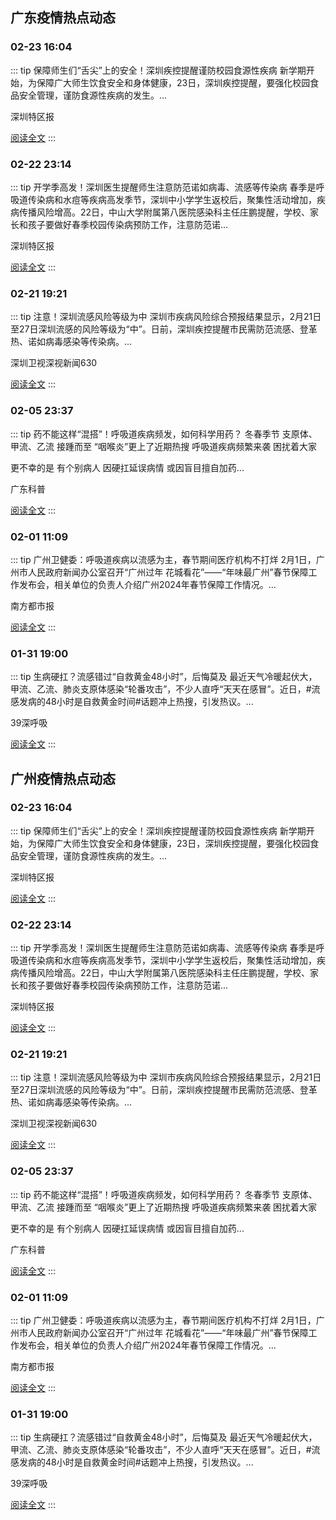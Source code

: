 
## 广东疫情热点动态

  
### 02-23 16:04
::: tip 保障师生们“舌尖”上的安全！深圳疾控提醒谨防校园食源性疾病
新学期开始，为保障广大师生饮食安全和身体健康，23日，深圳疾控提醒，要强化校园食品安全管理，谨防食源性疾病的发生。...

深圳特区报

[阅读全文](https://view.inews.qq.com/a/20240223A05R9C00?uid=101705948131&chlid=_qqnews_custom_search_pictext)
:::

### 02-22 23:14
::: tip 开学季高发！深圳医生提醒师生注意防范诺如病毒、流感等传染病
春季是呼吸道传染病和水痘等疾病高发季节，深圳中小学学生返校后，聚集性活动增加，疾病传播风险增高。22日，中山大学附属第八医院感染科主任庄鹏提醒，学校、家长和孩子要做好春季校园传染病预防工作，注意防范诺...

深圳特区报

[阅读全文](https://view.inews.qq.com/a/20240222A077Z800?uid=8QIf3n5c5YwYuDrY7gI=&chlid=news_news_antip&suid=8QIf3n5c5YwYuDrY7gI=)
:::

### 02-21 19:21
::: tip 注意！深圳流感风险等级为中
深圳市疾病风险综合预报结果显示，2月21日至27日深圳流感的风险等级为“中”。日前，深圳疾控提醒市民需防范流感、登革热、诺如病毒感染等传染病。...

深圳卫视深视新闻630

[阅读全文](https://view.inews.qq.com/a/20240221A07PAM00?uid=101705948131&chlid=_qqnews_custom_search_pictext)
:::

### 02-05 23:37
::: tip 药不能这样“混搭”！呼吸道疾病频发，如何科学用药？
冬春季节
支原体、甲流、乙流
接踵而至
“咽喉炎”更上了近期热搜
呼吸道疾病频繁来袭
困扰着大家

更不幸的是
有个别病人
因硬扛延误病情
或因盲目擅自加药...

广东科普

[阅读全文](https://view.inews.qq.com/a/20240205A07CGE00?uid=101705948131&chlid=_qqnews_custom_search_pictext)
:::

### 02-01 11:09
::: tip 广州卫健委：呼吸道疾病以流感为主，春节期间医疗机构不打烊
2月1日，广州市人民政府新闻办公室召开“广州过年 花城看花”——“年味最广州”春节保障工作发布会，相关单位的负责人介绍广州2024年春节保障工作情况。...

南方都市报

[阅读全文](https://view.inews.qq.com/a/20240201A02V3000?uid=101705948131&chlid=_qqnews_custom_search_pictext)
:::

### 01-31 19:00
::: tip 生病硬扛？流感错过“自救黄金48小时”，后悔莫及
最近天气冷暖起伏大，甲流、乙流、肺炎支原体感染“轮番攻击”，不少人直呼“天天在感冒”。近日，#流感发病的48小时是自救黄金时间#话题冲上热搜，引发热议。...

39深呼吸

[阅读全文](https://view.inews.qq.com/a/20240131A07XPQ00?uid=8QIf3n5c5YwYuDrY7gI=&chlid=news_news_antip&suid=8QIf3n5c5YwYuDrY7gI=)
:::


## 广州疫情热点动态

  
### 02-23 16:04
::: tip 保障师生们“舌尖”上的安全！深圳疾控提醒谨防校园食源性疾病
新学期开始，为保障广大师生饮食安全和身体健康，23日，深圳疾控提醒，要强化校园食品安全管理，谨防食源性疾病的发生。...

深圳特区报

[阅读全文](https://view.inews.qq.com/a/20240223A05R9C00?uid=101705948131&chlid=_qqnews_custom_search_pictext)
:::

### 02-22 23:14
::: tip 开学季高发！深圳医生提醒师生注意防范诺如病毒、流感等传染病
春季是呼吸道传染病和水痘等疾病高发季节，深圳中小学学生返校后，聚集性活动增加，疾病传播风险增高。22日，中山大学附属第八医院感染科主任庄鹏提醒，学校、家长和孩子要做好春季校园传染病预防工作，注意防范诺...

深圳特区报

[阅读全文](https://view.inews.qq.com/a/20240222A077Z800?uid=8QIf3n5c5YwYuDrY7gI=&chlid=news_news_antip&suid=8QIf3n5c5YwYuDrY7gI=)
:::

### 02-21 19:21
::: tip 注意！深圳流感风险等级为中
深圳市疾病风险综合预报结果显示，2月21日至27日深圳流感的风险等级为“中”。日前，深圳疾控提醒市民需防范流感、登革热、诺如病毒感染等传染病。...

深圳卫视深视新闻630

[阅读全文](https://view.inews.qq.com/a/20240221A07PAM00?uid=101705948131&chlid=_qqnews_custom_search_pictext)
:::

### 02-05 23:37
::: tip 药不能这样“混搭”！呼吸道疾病频发，如何科学用药？
冬春季节
支原体、甲流、乙流
接踵而至
“咽喉炎”更上了近期热搜
呼吸道疾病频繁来袭
困扰着大家

更不幸的是
有个别病人
因硬扛延误病情
或因盲目擅自加药...

广东科普

[阅读全文](https://view.inews.qq.com/a/20240205A07CGE00?uid=101705948131&chlid=_qqnews_custom_search_pictext)
:::

### 02-01 11:09
::: tip 广州卫健委：呼吸道疾病以流感为主，春节期间医疗机构不打烊
2月1日，广州市人民政府新闻办公室召开“广州过年 花城看花”——“年味最广州”春节保障工作发布会，相关单位的负责人介绍广州2024年春节保障工作情况。...

南方都市报

[阅读全文](https://view.inews.qq.com/a/20240201A02V3000?uid=101705948131&chlid=_qqnews_custom_search_pictext)
:::

### 01-31 19:00
::: tip 生病硬扛？流感错过“自救黄金48小时”，后悔莫及
最近天气冷暖起伏大，甲流、乙流、肺炎支原体感染“轮番攻击”，不少人直呼“天天在感冒”。近日，#流感发病的48小时是自救黄金时间#话题冲上热搜，引发热议。...

39深呼吸

[阅读全文](https://view.inews.qq.com/a/20240131A07XPQ00?uid=8QIf3n5c5YwYuDrY7gI=&chlid=news_news_antip&suid=8QIf3n5c5YwYuDrY7gI=)
:::

